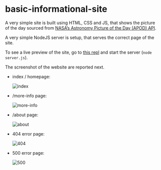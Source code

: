 # basic-informational-site
A very simple site is built using HTML, CSS and JS, that shows the picture of the day sourced from [NASA’s Astronomy Picture of the Day  (APOD) API](https://api.nasa.gov/).

A very simple NodeJS server is setup, that serves the correct page of the site.

To see a live preview of the site, go to [this repl](https://replit.com/@frarosset/basic-informational-site) and start the server (`node server.js`).

The screenshot of the website are reported next.

- index / homepage:
  
  ![index](https://github.com/user-attachments/assets/d02dc549-fdd7-4fa0-ad1a-2ffbc14eb22d)

- /more-info page:
  
  ![more-info](https://github.com/user-attachments/assets/db94dcfe-8a63-4e0f-9cad-d04796c29782)

- /about page:

  ![about](https://github.com/user-attachments/assets/f94e0bef-df67-48d0-a818-b14922b87e8a)

- 404 error page:
  
  ![404](https://github.com/user-attachments/assets/fd6c0458-c72c-4783-8c4f-4b67debf05a6)

- 500 error page:
  
  ![500](https://github.com/user-attachments/assets/3afbdfae-3fcc-4d62-9468-9031dc76241a)
